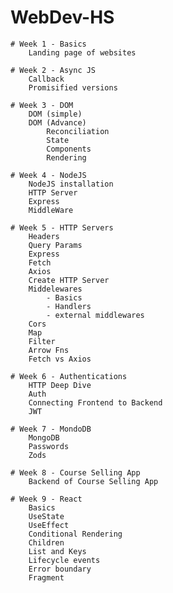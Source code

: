 # WebDev-HS
    # Week 1 - Basics
        Landing page of websites
    
    # Week 2 - Async JS
        Callback
        Promisified versions

    # Week 3 - DOM
        DOM (simple)
        DOM (Advance)
            Reconciliation
            State
            Components
            Rendering
    
    # Week 4 - NodeJS
        NodeJS installation
        HTTP Server
        Express
        MiddleWare

    # Week 5 - HTTP Servers
        Headers
        Query Params
        Express
        Fetch
        Axios
        Create HTTP Server
        Middelewares
            - Basics
            - Handlers
            - external middlewares
        Cors
        Map
        Filter
        Arrow Fns
        Fetch vs Axios

    # Week 6 - Authentications
        HTTP Deep Dive
        Auth
        Connecting Frontend to Backend
        JWT
    
    # Week 7 - MondoDB
        MongoDB
        Passwords
        Zods

    # Week 8 - Course Selling App
        Backend of Course Selling App

    # Week 9 - React
        Basics
        UseState
        UseEffect
        Conditional Rendering
        Children
        List and Keys
        Lifecycle events
        Error boundary
        Fragment

